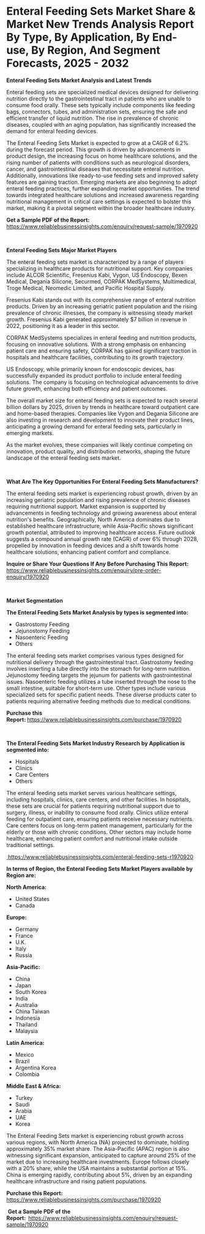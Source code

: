 <p><h1>Enteral Feeding Sets Market Share & Market New Trends Analysis Report By Type, By Application, By End-use, By Region, And Segment Forecasts, 2025 - 2032</h1></p><p><strong>Enteral Feeding Sets Market Analysis and Latest Trends</strong></p>
<p><p>Enteral feeding sets are specialized medical devices designed for delivering nutrition directly to the gastrointestinal tract in patients who are unable to consume food orally. These sets typically include components like feeding bags, connectors, tubes, and administration sets, ensuring the safe and efficient transfer of liquid nutrition. The rise in prevalence of chronic diseases, coupled with an aging population, has significantly increased the demand for enteral feeding devices.</p><p>The Enteral Feeding Sets Market is expected to grow at a CAGR of 6.2% during the forecast period. This growth is driven by advancements in product design, the increasing focus on home healthcare solutions, and the rising number of patients with conditions such as neurological disorders, cancer, and gastrointestinal diseases that necessitate enteral nutrition. Additionally, innovations like ready-to-use feeding sets and improved safety features are gaining traction. Emerging markets are also beginning to adopt enteral feeding practices, further expanding market opportunities. The trend towards integrated healthcare solutions and increased awareness regarding nutritional management in critical care settings is expected to bolster this market, making it a pivotal segment within the broader healthcare industry.</p></p>
<p><strong>Get a Sample PDF of the Report:&nbsp;</strong> <a href="https://www.reliablebusinessinsights.com/enquiry/request-sample/1970920?utm_campaign=2768&utm_medium=2&utm_source=Github&utm_content=ia&utm_term=13042025&utm_id=enteral-feeding-sets">https://www.reliablebusinessinsights.com/enquiry/request-sample/1970920</a></p>
<p>&nbsp;</p>
<p><strong>Enteral Feeding Sets Major Market Players</strong></p>
<p><p>The enteral feeding sets market is characterized by a range of players specializing in healthcare products for nutritional support. Key companies include ALCOR Scientific, Fresenius Kabi, Vygon, US Endoscopy, Bexen Medical, Degania Silicone, Securmed, CORPAK MedSystems, Multimedical, Troge Medical, Neomedic Limited, and Pacific Hospital Supply.</p><p>Fresenius Kabi stands out with its comprehensive range of enteral nutrition products. Driven by an increasing geriatric patient population and the rising prevalence of chronic illnesses, the company is witnessing steady market growth. Fresenius Kabi generated approximately $7 billion in revenue in 2022, positioning it as a leader in this sector.</p><p>CORPAK MedSystems specializes in enteral feeding and nutrition products, focusing on innovative solutions. With a strong emphasis on enhancing patient care and ensuring safety, CORPAK has gained significant traction in hospitals and healthcare facilities, contributing to its growth trajectory.</p><p>US Endoscopy, while primarily known for endoscopic devices, has successfully expanded its product portfolio to include enteral feeding solutions. The company is focusing on technological advancements to drive future growth, enhancing both efficiency and patient outcomes.</p><p>The overall market size for enteral feeding sets is expected to reach several billion dollars by 2025, driven by trends in healthcare toward outpatient care and home-based therapies. Companies like Vygon and Degania Silicone are also investing in research and development to innovate their product lines, anticipating a growing demand for enteral feeding sets, particularly in emerging markets.</p><p>As the market evolves, these companies will likely continue competing on innovation, product quality, and distribution networks, shaping the future landscape of the enteral feeding sets market.</p></p>
<p>&nbsp;</p>
<p><strong>What Are The Key Opportunities For Enteral Feeding Sets Manufacturers?</strong></p>
<p><p>The enteral feeding sets market is experiencing robust growth, driven by an increasing geriatric population and rising prevalence of chronic diseases requiring nutritional support. Market expansion is supported by advancements in feeding technology and growing awareness about enteral nutrition's benefits. Geographically, North America dominates due to established healthcare infrastructure, while Asia-Pacific shows significant growth potential, attributed to improving healthcare access. Future outlook suggests a compound annual growth rate (CAGR) of over 6% through 2028, propelled by innovation in feeding devices and a shift towards home healthcare solutions, enhancing patient comfort and compliance.</p></p>
<p><strong>Inquire or Share Your Questions If Any Before Purchasing This Report:</strong> <a href="https://www.reliablebusinessinsights.com/enquiry/pre-order-enquiry/1970920?utm_campaign=2768&utm_medium=2&utm_source=Github&utm_content=ia&utm_term=13042025&utm_id=enteral-feeding-sets">https://www.reliablebusinessinsights.com/enquiry/pre-order-enquiry/1970920</a></p>
<p>&nbsp;</p>
<p><strong>Market Segmentation</strong></p>
<p><strong>The Enteral Feeding Sets Market Analysis by types is segmented into:</strong></p>
<p><ul><li>Gastrostomy Feeding</li><li>Jejunostomy Feeding</li><li>Nasoenteric Feeding</li><li>Others</li></ul></p>
<p><p>The enteral feeding sets market comprises various types designed for nutritional delivery through the gastrointestinal tract. Gastrostomy feeding involves inserting a tube directly into the stomach for long-term nutrition. Jejunostomy feeding targets the jejunum for patients with gastrointestinal issues. Nasoenteric feeding utilizes a tube inserted through the nose to the small intestine, suitable for short-term use. Other types include various specialized sets for specific patient needs. These diverse products cater to patients requiring alternative feeding methods due to medical conditions.</p></p>
<p><strong>Purchase this Report:&nbsp;</strong><a href="https://www.reliablebusinessinsights.com/purchase/1970920?utm_campaign=2768&utm_medium=2&utm_source=Github&utm_content=ia&utm_term=13042025&utm_id=enteral-feeding-sets">https://www.reliablebusinessinsights.com/purchase/1970920</a></p>
<p>&nbsp;</p>
<p><strong>The Enteral Feeding Sets Market Industry Research by Application is segmented into:</strong></p>
<p><ul><li>Hospitals</li><li>Clinics</li><li>Care Centers</li><li>Others</li></ul></p>
<p><p>The enteral feeding sets market serves various healthcare settings, including hospitals, clinics, care centers, and other facilities. In hospitals, these sets are crucial for patients requiring nutritional support due to surgery, illness, or inability to consume food orally. Clinics utilize enteral feeding for outpatient care, ensuring patients receive necessary nutrients. Care centers focus on long-term patient management, particularly for the elderly or those with chronic conditions. Other sectors may include home healthcare, enhancing patient comfort and nutritional intake outside traditional settings.</p></p>
<p><a href="https://www.reliablebusinessinsights.com/enteral-feeding-sets-r1970920?utm_campaign=2768&utm_medium=2&utm_source=Github&utm_content=ia&utm_term=13042025&utm_id=enteral-feeding-sets">&nbsp;https://www.reliablebusinessinsights.com/enteral-feeding-sets-r1970920</a></p>
<p><strong>In terms of Region, the Enteral Feeding Sets Market Players available by Region are:</strong></p>
<p>
    <p> <strong> North America: </strong>
        <ul>
            <li>United States</li>
            <li>Canada</li>
        </ul>
        </p> 
    <p> <strong> Europe: </strong>
        <ul>
            <li>Germany</li>
            <li>France</li>
            <li>U.K.</li>
            <li>Italy</li>
            <li>Russia</li>
        </ul>
        </p> 
    <p> <strong> Asia-Pacific: </strong>
        <ul>
            <li>China</li>
            <li>Japan</li>
            <li>South Korea</li>
            <li>India</li>
            <li>Australia</li>
            <li>China Taiwan</li>
            <li>Indonesia</li>
            <li>Thailand</li>
            <li>Malaysia</li>
        </ul>
        </p> 
    <p> <strong> Latin America: </strong>
        <ul>
            <li>Mexico</li>
            <li>Brazil</li>
            <li>Argentina Korea</li>
            <li>Colombia</li>
        </ul>
        </p> 
    <p> <strong> Middle East & Africa: </strong>
        <ul>
            <li>Turkey</li>
            <li>Saudi</li>
            <li>Arabia</li>
            <li>UAE</li>
            <li>Korea</li>
        </ul>
    </p>
    </p>
<p><p>The Enteral Feeding Sets market is experiencing robust growth across various regions, with North America (NA) projected to dominate, holding approximately 35% market share. The Asia-Pacific (APAC) region is also witnessing significant expansion, anticipated to capture around 25% of the market due to increasing healthcare investments. Europe follows closely with a 20% share, while the USA maintains a substantial portion at 15%. China is emerging rapidly, contributing about 5%, driven by an expanding healthcare infrastructure and rising patient populations.</p></p>
<p><strong>Purchase this Report: </strong><a href="https://www.reliablebusinessinsights.com/purchase/1970920?utm_campaign=2768&utm_medium=2&utm_source=Github&utm_content=ia&utm_term=13042025&utm_id=enteral-feeding-sets">https://www.reliablebusinessinsights.com/purchase/1970920</a></p>
<p>&nbsp;<strong>Get a Sample PDF of the Report:&nbsp;&nbsp;</strong><a href="https://www.reliablebusinessinsights.com/enquiry/request-sample/1970920?utm_campaign=2768&utm_medium=2&utm_source=Github&utm_content=ia&utm_term=13042025&utm_id=enteral-feeding-sets">https://www.reliablebusinessinsights.com/enquiry/request-sample/1970920</a></p>
<p><strong></strong></p>
<p><p></p><p></p><p></p></p>